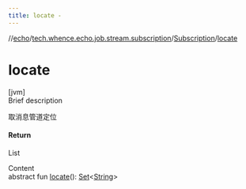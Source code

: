 ```yaml
---
title: locate -
---
```

//[echo](../../index.md)/[tech.whence.echo.job.stream.subscription](../index.md)/[Subscription](index.md)/[locate](locate.md)



# locate  
[jvm]  
Brief description  


取消息管道定位



#### Return  


List<String>

  
Content  
abstract fun [locate](locate.md)(): [Set](https://kotlinlang.org/api/latest/jvm/stdlib/kotlin.collections/-set/index.html)<[String](https://kotlinlang.org/api/latest/jvm/stdlib/kotlin/-string/index.html)>  



